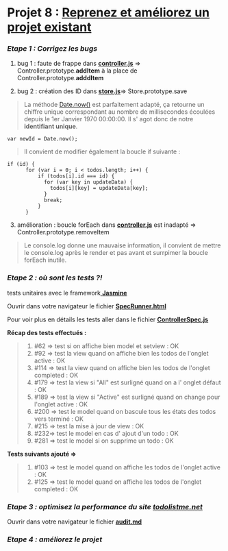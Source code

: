 # Projet 8 : [Reprenez et améliorez un projet existant](https://openclassrooms.com/projects/reprenez-et-ameliorez-un-projet-existant)




### _Etape 1 : Corrigez les bugs_

1. bug 1 : faute de frappe dans [__controller.js__](./js/controller.js) => Controller.prototype.__addItem__ à la place de Controller.prototype.__adddItem__

2. bug 2 : création des ID dans [__store.js__](./js/store.js)=> Store.prototype.save

> La méthode [Date.now()](https://developer.mozilla.org/fr/docs/Web/JavaScript/Reference/Objets_globaux/Date/now) est parfaitement adapté, ça retourne un chiffre unique correspondant au nombre de millisecondes écoulées depuis le 1er Janvier 1970 00:00:00. Il s' agot donc de notre __identifiant unique__.

    var newId = Date.now();
    
> Il convient de modifier également la boucle if suivante :

    if (id) {
          for (var i = 0; i < todos.length; i++) {
              if (todos[i].id === id) {
                for (var key in updateData) {
                  todos[i][key] = updateData[key];
                }
                break;
              }
          }

3. amélioration : boucle forEach dans [__controller.js__](./js/controller.js) est inadapté => Controller.prototype.removeItem

> Le console.log donne une mauvaise information, il convient de mettre le console.log après le render et pas avant et surrpimer la boucle forEach inutile.




### _Etape 2 : où sont les tests ?!_

tests unitaires avec le framework[ __Jasmine__](https://github.com/jasmine/)


Ouvrir dans votre navigateur le fichier [__SpecRunner.html__](./test/SpecRunner.html)

Pour voir plus en détails les tests aller dans le fichier [__ControllerSpec.js__](./test/ControllerSpec.js)

__Récap des tests effectués :__
> 1. #62 => test si on affiche bien model et setview : OK
> 2. #92 => test la view quand on affiche bien les todos de l'onglet active : OK
> 3. #114 => test la view quand on affiche bien les todos de l'onglet completed : OK
> 4. #179 => test la view si "All" est surligné quand on a l' onglet défaut : OK
> 5. #189 => test la view si "Active" est surligné quand on change pour l'onglet active : OK
> 6. #200 => test le model quand on bascule tous les états des todos vers terminé : OK
> 7. #215 => test la mise à jour de view : OK
> 8. #232=> test le model en cas d' ajout d'un todo : OK
> 9. #281 => test le model si on supprime un todo : OK

__Tests suivants ajouté =>__
> 1. #103 => test le model quand on affiche les todos de l'onglet active : OK
> 2. #125 => test le model quand on affiche les todos de l'onglet completed : OK




### _Etape 3 : optimisez la performance du site [todolistme.net](http://todolistme.net/)_

Ouvrir dans votre navigateur le fichier [__audit.md__](./livrable/audit.md)




### _Etape 4 : améliorez le projet_



